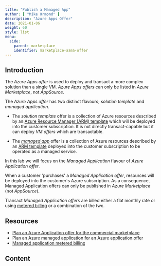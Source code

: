 ```yaml
---
title: "Publish a Managed App"
author: [ "Mike Ormond" ]
description: "Azure Apps Offer"
date: 2021-01-06
weight: 60
style: list
menu:
  side:
    parent: marketplace
    identifier: marketplace-aama-offer
---
```


## Introduction

The *Azure Apps offer* is used to deploy and transact a more complex solution than a single VM. *Azure Apps offers* can only be listed in *Azure Marketplace*, not *AppSource*.

The *Azure Apps offer* has two distinct flavours; *solution template* and *managed application*.

* The *solution template* offer is a collection of Azure resources described by an [Azure Resource Manager (ARM) template](https://docs.microsoft.com/azure/azure-resource-manager/templates/overview) which will be deployed into the customer subscription. It is not directly transact-capable but it can deploy *VM offers* which are transactable.

* The *[managed app](https://docs.microsoft.com/azure/azure-resource-manager/managed-applications/overview)* offer is a collection of Azure resources described by an [ARM template](https://docs.microsoft.com/azure/azure-resource-manager/templates/overview) deployed into the customer subscription to be operated as a managed service.

In this lab we will focus on the *Managed Application* flavour of *Azure Application offer*.

When a customer 'purchases' a *Managed Application offer*, resources will be deployed into the customer's Azure subscription. As a consequence, Managed Application offers can only be published in *Azure Marketplace* (not *AppSource*).

Transact *Managed Application offers* are billed either a flat monthly rate or using [metered billing](https://docs.microsoft.com/azure/marketplace/azure-app-metered-billing) or a combination of the two.

## Resources

* [Plan an Azure Application offer for the commercial marketplace](https://docs.microsoft.com/azure/marketplace/plan-azure-application-offer)
* [Plan an Azure managed application for an Azure application offer](https://docs.microsoft.com/azure/marketplace/plan-azure-app-managed-app)
* [Managed application metered billing](https://docs.microsoft.com/azure/marketplace/azure-app-metered-billing)

## Content
